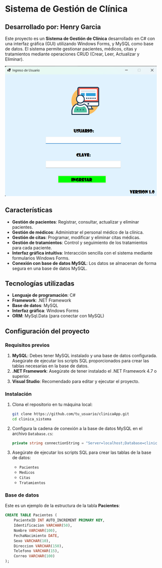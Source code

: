 # Sistema de Gestión de Clínica
## Desarrollado por: Henry Garcia

Este proyecto es un **Sistema de Gestión de Clínica** desarrollado en C# con una interfaz gráfica (GUI) utilizando Windows Forms, y MySQL como base de datos. El sistema permite gestionar pacientes, médicos, citas y tratamientos mediante operaciones CRUD (Crear, Leer, Actualizar y Eliminar).

![Login View](login_view.png)


## Características

- **Gestión de pacientes**: Registrar, consultar, actualizar y eliminar pacientes.
- **Gestión de médicos**: Administrar el personal médico de la clínica.
- **Gestión de citas**: Programar, modificar y eliminar citas médicas.
- **Gestión de tratamientos**: Control y seguimiento de los tratamientos para cada paciente.
- **Interfaz gráfica intuitiva**: Interacción sencilla con el sistema mediante formularios Windows Forms.
- **Conexión con base de datos MySQL**: Los datos se almacenan de forma segura en una base de datos MySQL.

## Tecnologías utilizadas

- **Lenguaje de programación**: C#
- **Framework**: .NET Framework
- **Base de datos**: MySQL
- **Interfaz gráfica**: Windows Forms
- **ORM**: MySql.Data (para conectar con MySQL)

## Configuración del proyecto

### Requisitos previos

1. **MySQL**: Debes tener MySQL instalado y una base de datos configurada. Asegúrate de ejecutar los scripts SQL proporcionados para crear las tablas necesarias en la base de datos.
2. **.NET Framework**: Asegúrate de tener instalado el .NET Framework 4.7 o superior.
3. **Visual Studio**: Recomendado para editar y ejecutar el proyecto.

### Instalación

1. Clona el repositorio en tu máquina local:
    ```bash
    git clone https://github.com/tu_usuario/clinicaApp.git
    cd clinica_sistema
    ```

2. Configura la cadena de conexión a la base de datos MySQL en el archivo `Database.cs`:
    ```csharp
    private string connectionString = "Server=localhost;Database=clinica;Uid=tu_usuario;Pwd=tu_contraseña;";
    ```

3. Asegúrate de ejecutar los scripts SQL para crear las tablas de la base de datos:
    - `Pacientes`
    - `Medicos`
    - `Citas`
    - `Tratamientos`

### Base de datos

Este es un ejemplo de la estructura de la tabla **Pacientes**:

```sql
CREATE TABLE Pacientes (
    PacienteID INT AUTO_INCREMENT PRIMARY KEY,
    Identificacion VARCHAR(50),
    Nombre VARCHAR(100),
    FechaNacimiento DATE,
    Sexo VARCHAR(10),
    Direccion VARCHAR(150),
    Telefono VARCHAR(15),
    Correo VARCHAR(100)
);

